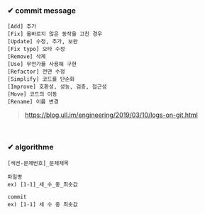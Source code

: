 ### ✔ commit message
```
[Add] 추가
[Fix] 올바르지 않은 동작을 고친 경우
[Update] 수정, 추가, 보완
[Fix typo] 오타 수정
[Remove] 삭제
[Use] 무언가를 사용해 구현
[Refactor] 전면 수정
[Simplify] 코드를 단순화
[Improve] 호환성, 성능, 검증, 접근성
[Move] 코드의 이동
[Rename] 이름 변경
```
> https://blog.ull.im/engineering/2019/03/10/logs-on-git.html

<br>

### ✔ algorithme
```
[섹션-문제번호]_문제제목

파일명
ex) [1-1]_세_수_중_최솟값

commit
ex) [1-1] 세 수 중 최솟값
```